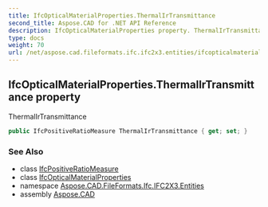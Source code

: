 ```yaml
---
title: IfcOpticalMaterialProperties.ThermalIrTransmittance
second_title: Aspose.CAD for .NET API Reference
description: IfcOpticalMaterialProperties property. ThermalIrTransmittance
type: docs
weight: 70
url: /net/aspose.cad.fileformats.ifc.ifc2x3.entities/ifcopticalmaterialproperties/thermalirtransmittance/
---
```

## IfcOpticalMaterialProperties.ThermalIrTransmittance property

ThermalIrTransmittance

```csharp
public IfcPositiveRatioMeasure ThermalIrTransmittance { get; set; }
```

### See Also

* class [IfcPositiveRatioMeasure](../../../aspose.cad.fileformats.ifc.ifc2x3.types/ifcpositiveratiomeasure/)
* class [IfcOpticalMaterialProperties](../)
* namespace [Aspose.CAD.FileFormats.Ifc.IFC2X3.Entities](../../../aspose.cad.fileformats.ifc.ifc2x3.entities/)
* assembly [Aspose.CAD](../../../)


